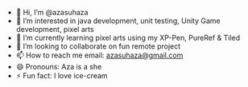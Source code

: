 - 👋 Hi, I’m @azasuhaza
- 👀 I’m interested in java development, unit testing, Unity Game development, pixel arts
- 🌱 I’m currently learning pixel arts using my XP-Pen, PureRef & Tiled
- 💞️ I’m looking to collaborate on fun remote project
- 📫 How to reach me email: azasuhaza@gmail.com
- 😄 Pronouns: Aza is a she
- ⚡ Fun fact: I love ice-cream

<!---
azasuhaza/azasuhaza is a ✨ special ✨ repository because its `README.md` (this file) appears on your GitHub profile.
You can click the Preview link to take a look at your changes.
--->
